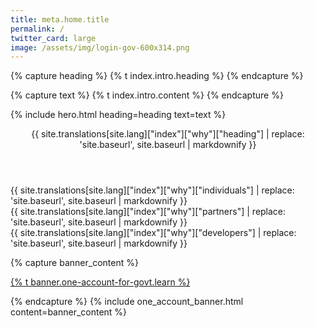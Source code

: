 ```yaml
---
title: meta.home.title
permalink: /
twitter_card: large
image: /assets/img/login-gov-600x314.png
---
```


{% capture heading %}
{% t index.intro.heading %}
{% endcapture %}

{% capture text %}
{% t index.intro.content %}
{% endcapture %}

{% include hero.html heading=heading text=text %}

<article class="container bg-white why-login-gov">
  <header class="intro">{{ site.translations[site.lang]["index"]["why"]["heading"] | replace: 'site.baseurl', site.baseurl | markdownify }}</header>
  <div class="grid-row">
    <div class="tablet:grid-col">
      {{ site.translations[site.lang]["index"]["why"]["individuals"] | replace: 'site.baseurl', site.baseurl | markdownify }}
    </div>
    <div class="tablet:grid-col">
      {{ site.translations[site.lang]["index"]["why"]["partners"] | replace: 'site.baseurl', site.baseurl | markdownify }}
    </div>
    <div class="tablet:grid-col">
      {{ site.translations[site.lang]["index"]["why"]["developers"] | replace: 'site.baseurl', site.baseurl | markdownify }}
    </div>
  </div>
</article>

{% capture banner_content %}

  <p><a class="learn-account-creation link" href="{{ site.baseurl }}/create-an-account">{% t banner.one-account-for-govt.learn %}</a></p>
{% endcapture %}
{% include one_account_banner.html content=banner_content %}
